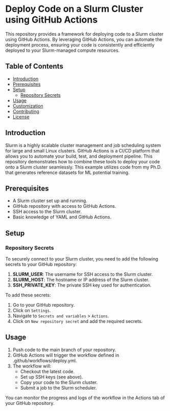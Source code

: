 # Deploy Code on a Slurm Cluster using GitHub Actions

This repository provides a framework for deploying code to a Slurm cluster using GitHub Actions. By leveraging GitHub Actions, you can automate the deployment process, ensuring your code is consistently and efficiently deployed to your Slurm-managed compute resources.

## Table of Contents
- [Introduction](#introduction)
- [Prerequisites](#prerequisites)
- [Setup](#setup)
  - [Repository Secrets](#repository-secrets)
- [Usage](#usage)
- [Customization](#customization)
- [Contributing](#contributing)
- [License](#license)

## Introduction

Slurm is a highly scalable cluster management and job scheduling system for large and small Linux clusters. GitHub Actions is a CI/CD platform that allows you to automate your build, test, and deployment pipeline. This repository demonstrates how to combine these tools to deploy your code onto a Slurm cluster seamlessly. This example utilizes code from my Ph.D. that generates reference datasets for ML potential training.

## Prerequisites

- A Slurm cluster set up and running.
- GitHub repository with access to GitHub Actions.
- SSH access to the Slurm cluster.
- Basic knowledge of YAML and GitHub Actions.

## Setup

### Repository Secrets

To securely connect to your Slurm cluster, you need to add the following secrets to your GitHub repository:

1. **SLURM_USER**: The username for SSH access to the Slurm cluster.
2. **SLURM_HOST**: The hostname or IP address of the Slurm cluster.
3. **SSH_PRIVATE_KEY**: The private SSH key used for authentication.

To add these secrets:
1. Go to your GitHub repository.
2. Click on `Settings`.
3. Navigate to `Secrets and variables` > `Actions`.
4. Click on `New repository secret` and add the required secrets.

## Usage
1. Push code to the main branch of your repository.
2. GitHub Actions will trigger the workflow defined in .github/workflows/deploy.yml.
3. The workflow will:
     - Checkout the latest code.
     - Set up SSH keys (see above).
     - Copy your code to the Slurm cluster.
     - Submit a job to the Slurm scheduler.

You can monitor the progress and logs of the workflow in the Actions tab of your GitHub repository.